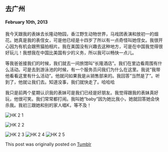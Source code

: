 ## 去广州

#### February 10th, 2013

我今天跟我的表妹去长隆动物园，香江野生动物世界，马戏团表演和放初一的烟花。她真是我的表侄女，可是他已经是十四岁了所以有一点奇怪叫她侄女。我很开心因为有机会跟熊猫拍相片。我在美国没有兴趣去这种地方，可是在中国我觉得很好玩儿！我想我在中国比美国有少的义务，所以我可以畅快一点儿。

等我爸爸接我们的时候，我们就去一间旅馆叫“长隆酒店”。我们在里边看周围有什么活动。可是去到游泳池的时候，有一个服务员问我们为什么在这里。我说“我带他看看这里有什么活动”。他就问如果我是从销售部来的。我回答”当然是了”。听到了，他就让我们去。知道没事，我们就快走了。哈哈哈

我只是前两个星期认识我的表妹可是我们已经是好朋友。我觉得跟我的表妹真好玩，他很可笑。我们常常都打闹。我叫她“baby”因为她比我小，她就回答她会快杀我。我初三跟她和别的家人唱K，等不及！



![HK 2 1](/img/hk/hk2_1.jpg)

![HK 2 2](/img/hk/hk2_2.jpg)

![HK 2 3](/img/hk/hk2_3.jpg)
![HK 2 4](/img/hk/hk2_4.jpg)
![HK 2 5](/img/hk/hk2_5.jpg)

This post was originally posted on [Tumblr](http://myhkexperience.tumblr.com/)